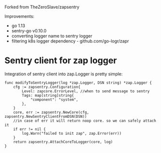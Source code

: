 Forked from TheZeroSlave/zapsentry

Improvements:
- go 1.13
- sentry-go v0.10.0
- converting logger name to sentry logger
- filtering k8s logger dependency - github.com/go-logr/zapr

# Sentry client for zap logger

Integration of sentry client into zap.Logger is pretty simple:
```golang
func modifyToSentryLogger(log *zap.Logger, DSN string) *zap.Logger {
	cfg := zapsentry.Configuration{
		Level: zapcore.ErrorLevel, //when to send message to sentry
		Tags: map[string]string{
			"component": "system",
		},
	}
	core, err := zapsentry.NewCore(cfg, zapsentry.NewSentryClientFromDSN(DSN))
	//in case of err it will return noop core. so we can safely attach it
	if err != nil {
		log.Warn("failed to init zap", zap.Error(err))
	}
	return zapsentry.AttachCoreToLogger(core, log)
}
```
